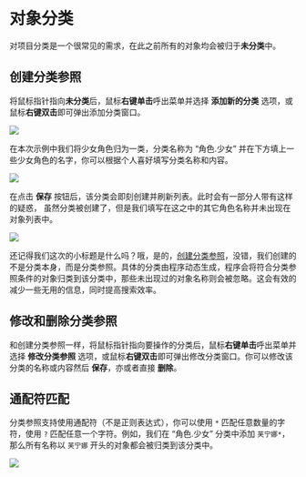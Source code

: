 # 对象分类

对项目分类是一个很常见的需求，在此之前所有的对象均会被归于**未分类**中。

## 创建分类参照

将鼠标指针指向**未分类**后，鼠标**右键单击**呼出菜单并选择 **添加新的分类** 选项，或鼠标**右键双击**即可弹出添加分类窗口。

![](/static/image/97d2f18f.png)

在本次示例中我们将少女角色归为一类，分类名称为 “角色.少女” 并在下方填上一些少女角色的名字，你可以根据个人喜好填写分类名称和内容。

![](/static/image/a33d1cb7.png)

在点击 **保存** 按钮后，该分类会即刻创建并刷新列表。此时会有一部分人带有这样的疑惑，
虽然分类被创建了，但是我们填写在这之中的其它角色名称并未出现在对象列表中。

![](/static/image/c74475cf.png)

还记得我们这次的小标题是什么吗？哦，是的，[创建分类参照](#创建分类参照)，没错，我们创建的不是分类本身，而是分类参照。具体的分类由程序动态生成，程序会将符合分类参照条件的对象归类到该分类中，那些未出现过的对象名称则会被忽略。这会有效的减少一些无用的信息，同时提高搜索效率。


## 修改和删除分类参照

和创建分类参照一样，将鼠标指针指向要操作的分类后，鼠标**右键单击**呼出菜单并选择 **修改分类参照** 选项，或鼠标**右键双击**即可弹出修改分类窗口。你可以修改该分类的名称或内容然后 **保存**，亦或者直接 **删除**。


## 通配符匹配

分类参照支持使用通配符（不是正则表达式），你可以使用 `*` 匹配任意数量的字符，使用 `?` 匹配任意一个字符。例如，我们在 “角色.少女” 分类中添加 `芙宁娜*`，那么所有名称以 `芙宁娜` 开头的对象都会被归类到该分类中。

![](/static/image/34dec9bf.png)
